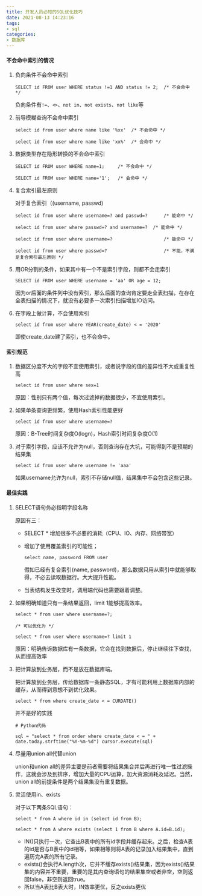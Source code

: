 ```yaml
---
title: 开发人员必知的SQL优化技巧
date: 2021-08-13 14:23:16
tags:
- sql
categories: 
- 数据库
---
```


#### 不会命中索引的情况

1. 负向条件不会命中索引

   ```
   SELECT id FROM user WHERE status !=1 AND status != 2;  /* 不会命中 */
   ```

   负向条件有`!=`、`<>`、`not in`、`not exists`、`not like`等

   

2. 前导模糊查询不会命中索引

   ```
   select id from user where name like '%xx'  /* 不会命中 */
   ```

   ```
   select id from user where name like 'xx%'  /* 会命中 */
   ```

3. 数据类型存在隐形转换的不会命中索引

   ```
   SELECT id FROM user WHERE name=1;     /* 不会命中 */
   ```

   ```
   SELECT id FROM user WHERE name='1';   /* 会命中 */
   ```

4. 复合索引最左原则

   对于复合索引（(username, passwd)

   ```
   select id from user where username=? and passwd=?      /* 能命中 */
   ```

   ```
   select id from user where passwd=? and username=?  /* 能命中 */
   ```

   ```
   select id from user where username=?                   /* 能命中 */
   ```

   ```
   select id from user where passwd=?                     /* 不能，不满足复合索引最左原则 */
   ```

5. 用OR分割的条件，如果其中有一个不是索引字段，则都不会走索引

   ```
   SELECT id FROM user WHERE username = 'aa' OR age = 12; 
   ```

   因为or后面的条件列中没有索引，那么后面的查询肯定要走全表扫描，在存在全表扫描的情况下，就没有必要多一次索引扫描增加IO访问。

6. 在字段上做计算，不会使用索引

   ```
   select id from user where YEAR(create_date) < = '2020'
   ```

   即使create_date建了索引，也不会命中。

 

#### 索引规范

1. 数据区分度不大的字段不宜使用索引，或者说字段的值的差异性不大或重复性高

   ```
   select id from user where sex=1
   ```

   原因：性别只有两个值，每次过滤掉的数据很少，不宜使用索引。

2. 如果单条查询更频繁，使用Hash索引性能更好

   ```
   select id from user where username=?
   ```

   原因：B-Tree时间复杂度O(logn)，Hash索引时间复杂度O(1)

3. 对于索引字段，应该不允许为null，否则查询存在大坑，可能得到不是预期的结果集

   ```
   select id from user where username != 'aaa'
   ```

   如果username允许为null，索引不存储null值，结果集中不会包含这些记录。

 

#### 最佳实践

1. SELECT语句务必指明字段名称

   原因有三：

   - SELECT * 增加很多不必要的消耗（CPU、IO、内存、网络带宽）

   - 增加了使用覆盖索引的可能性；

     ```
     select name, password FROM user 
     ```

     假如已经有复合索引(name, password)，那么数据只用从索引中就能够取得，不必去读取数据行。大大提升性能。

   - 当表结构发生改变时，调用端代码也需要跟着调整。

2. 如果明确知道只有一条结果返回，limit 1能够提高效率。

   ```
   select * from user where username=?;
   ```

   ```
   /* 可以优化为 */
   ```

   ```
   select * from user where username=? limit 1
   ```

   原因：明确告诉数据库有一条数据，它会在找到数据后，停止继续往下查找，从而提高效率

3. 把计算放到业务层，而不是放在数据库端。

   把计算放到业务层，传给数据库一条静态SQL，才有可能利用上数据库内部的缓存，从而得到意想不到优化效果。

   ```
   select * from where create_date < = CURDATE()
   ```

   并不是好的实践

   ```
   # Python代码
   ```

   ```
   sql = "select * from order where create_date < = " + date.today.strftime("%Y-%m-%d") cursor.execute(sql)
   ```

4. 尽量用union all代替union

   union和union all的差异主要是前者需要将结果集合并后再进行唯一性过滤操作，这就会涉及到排序，增加大量的CPU运算，加大资源消耗及延迟。当然，union all的前提条件是两个结果集没有重复数据。

5. 灵活使用in、exists

   对于以下两条SQL语句：

   ```
   select * from A where id in (select id from B);
   ```

   ```
   select * from A where exists (select 1 from B where A.id=B.id);
   ```

   - IN()只执行一次，它查出B表中的所有id字段并缓存起来。之后，检查A表的id是否与B表中的id相等，如果相等则将A表的记录加入结果集中，直到遍历完A表的所有记录。
   - exists()会执行A.length次，它并不缓存exists()结果集，因为exists()结果集的内容并不重要，重要的是其内查询语句的结果集空或者非空，空则返回false，非空则返回true。
   - 所以当A表比B表大时，IN效率更优，反之exists更优
